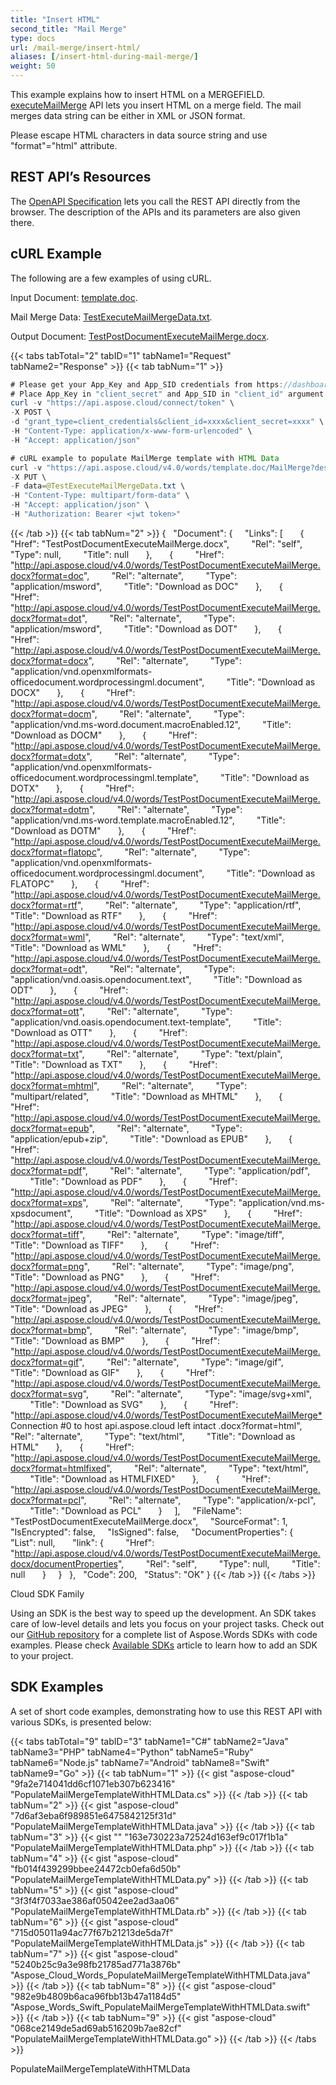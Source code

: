 ```yaml
---
title: "Insert HTML"
second_title: "Mail Merge"
type: docs
url: /mail-merge/insert-html/
aliases: [/insert-html-during-mail-merge/]
weight: 50
---
```


This example explains how to insert HTML on a MERGEFIELD. [executeMailMerge](https://apireference.aspose.cloud/words/#/MailMerge/ExecuteMailMerge) API lets you insert HTML on a merge field. The mail merges data string can be either in XML or JSON format.

Please escape HTML characters in data source string and use "format"="html" attribute.

## REST API’s Resources

The [OpenAPI Specification](https://apireference.aspose.cloud/words/#/MailMerge/ExecuteMailMerge) lets you call the REST API directly from the browser. The description of the APIs and its parameters are also given there.

## cURL Example

The following are a few examples of using cURL.

Input Document: [template.doc](attachments/885367/1180109.doc).

Mail Merge Data: [TestExecuteMailMergeData.txt](attachments/885367/1180108.txt).

Output Document: [TestPostDocumentExecuteMailMerge.docx](attachments/885367/1180102.docx).

{{< tabs tabTotal="2" tabID="1" tabName1="Request" tabName2="Response" >}}
{{< tab tabNum="1" >}}

```JAVA
# Please get your App_Key and App_SID credentials from https://dashboard.aspose.cloud/#/apps.
# Place App_Key in "client_secret" and App_SID in "client_id" argument.
curl -v "https://api.aspose.cloud/connect/token" \
-X POST \
-d "grant_type=client_credentials&client_id=xxxx&client_secret=xxxx" \
-H "Content-Type: application/x-www-form-urlencoded" \
-H "Accept: application/json"

# cURL example to populate MailMerge template with HTML Data
curl -v "https://api.aspose.cloud/v4.0/words/template.doc/MailMerge?destFileName=TestPostDocumentExecuteMailMerge.docx" \
-X PUT \
-F data=@TestExecuteMailMergeData.txt \
-H "Content-Type: multipart/form-data" \
-H "Accept: application/json" \
-H "Authorization: Bearer <jwt token>"
```

{{< /tab >}}
{{< tab tabNum="2" >}}
{
  "Document": {
    "Links": [
      {
        "Href": "TestPostDocumentExecuteMailMerge.docx",
        "Rel": "self",
        "Type": null,
        "Title": null
      },
      {
        "Href": "<http://api.aspose.cloud/v4.0/words/TestPostDocumentExecuteMailMerge.docx?format=doc>",
        "Rel": "alternate",
        "Type": "application/msword",
        "Title": "Download as DOC"
      },
      {
        "Href": "<http://api.aspose.cloud/v4.0/words/TestPostDocumentExecuteMailMerge.docx?format=dot>",
        "Rel": "alternate",
        "Type": "application/msword",
        "Title": "Download as DOT"
      },
      {
        "Href": "<http://api.aspose.cloud/v4.0/words/TestPostDocumentExecuteMailMerge.docx?format=docx>",
        "Rel": "alternate",
        "Type": "application/vnd.openxmlformats-officedocument.wordprocessingml.document",
        "Title": "Download as DOCX"
      },
      {
        "Href": "<http://api.aspose.cloud/v4.0/words/TestPostDocumentExecuteMailMerge.docx?format=docm>",
        "Rel": "alternate",
        "Type": "application/vnd.ms-word.document.macroEnabled.12",
        "Title": "Download as DOCM"
      },
      {
        "Href": "<http://api.aspose.cloud/v4.0/words/TestPostDocumentExecuteMailMerge.docx?format=dotx>",
        "Rel": "alternate",
        "Type": "application/vnd.openxmlformats-officedocument.wordprocessingml.template",
        "Title": "Download as DOTX"
      },
      {
        "Href": "<http://api.aspose.cloud/v4.0/words/TestPostDocumentExecuteMailMerge.docx?format=dotm>",
        "Rel": "alternate",
        "Type": "application/vnd.ms-word.template.macroEnabled.12",
        "Title": "Download as DOTM"
      },
      {
        "Href": "<http://api.aspose.cloud/v4.0/words/TestPostDocumentExecuteMailMerge.docx?format=flatopc>",
        "Rel": "alternate",
        "Type": "application/vnd.openxmlformats-officedocument.wordprocessingml.document",
        "Title": "Download as FLATOPC"
      },
      {
        "Href": "<http://api.aspose.cloud/v4.0/words/TestPostDocumentExecuteMailMerge.docx?format=rtf>",
        "Rel": "alternate",
        "Type": "application/rtf",
        "Title": "Download as RTF"
      },
      {
        "Href": "<http://api.aspose.cloud/v4.0/words/TestPostDocumentExecuteMailMerge.docx?format=wml>",
        "Rel": "alternate",
        "Type": "text/xml",
        "Title": "Download as WML"
      },
      {
        "Href": "<http://api.aspose.cloud/v4.0/words/TestPostDocumentExecuteMailMerge.docx?format=odt>",
        "Rel": "alternate",
        "Type": "application/vnd.oasis.opendocument.text",
        "Title": "Download as ODT"
      },
      {
        "Href": "<http://api.aspose.cloud/v4.0/words/TestPostDocumentExecuteMailMerge.docx?format=ott>",
        "Rel": "alternate",
        "Type": "application/vnd.oasis.opendocument.text-template",
        "Title": "Download as OTT"
      },
      {
        "Href": "<http://api.aspose.cloud/v4.0/words/TestPostDocumentExecuteMailMerge.docx?format=txt>",
        "Rel": "alternate",
        "Type": "text/plain",
        "Title": "Download as TXT"
      },
      {
        "Href": "<http://api.aspose.cloud/v4.0/words/TestPostDocumentExecuteMailMerge.docx?format=mhtml>",
        "Rel": "alternate",
        "Type": "multipart/related",
        "Title": "Download as MHTML"
      },
      {
        "Href": "<http://api.aspose.cloud/v4.0/words/TestPostDocumentExecuteMailMerge.docx?format=epub>",
        "Rel": "alternate",
        "Type": "application/epub+zip",
        "Title": "Download as EPUB"
      },
      {
        "Href": "<http://api.aspose.cloud/v4.0/words/TestPostDocumentExecuteMailMerge.docx?format=pdf>",
        "Rel": "alternate",
        "Type": "application/pdf",
        "Title": "Download as PDF"
      },
      {
        "Href": "<http://api.aspose.cloud/v4.0/words/TestPostDocumentExecuteMailMerge.docx?format=xps>",
        "Rel": "alternate",
        "Type": "application/vnd.ms-xpsdocument",
        "Title": "Download as XPS"
      },
      {
        "Href": "<http://api.aspose.cloud/v4.0/words/TestPostDocumentExecuteMailMerge.docx?format=tiff>",
        "Rel": "alternate",
        "Type": "image/tiff",
        "Title": "Download as TIFF"
      },
      {
        "Href": "<http://api.aspose.cloud/v4.0/words/TestPostDocumentExecuteMailMerge.docx?format=png>",
        "Rel": "alternate",
        "Type": "image/png",
        "Title": "Download as PNG"
      },
      {
        "Href": "<http://api.aspose.cloud/v4.0/words/TestPostDocumentExecuteMailMerge.docx?format=jpeg>",
        "Rel": "alternate",
        "Type": "image/jpeg",
        "Title": "Download as JPEG"
      },
      {
        "Href": "<http://api.aspose.cloud/v4.0/words/TestPostDocumentExecuteMailMerge.docx?format=bmp>",
        "Rel": "alternate",
        "Type": "image/bmp",
        "Title": "Download as BMP"
      },
      {
        "Href": "<http://api.aspose.cloud/v4.0/words/TestPostDocumentExecuteMailMerge.docx?format=gif>",
        "Rel": "alternate",
        "Type": "image/gif",
        "Title": "Download as GIF"
      },
      {
        "Href": "<http://api.aspose.cloud/v4.0/words/TestPostDocumentExecuteMailMerge.docx?format=svg>",
        "Rel": "alternate",
        "Type": "image/svg+xml",
        "Title": "Download as SVG"
      },
      {
        "Href": "<http://api.aspose.cloud/v4.0/words/TestPostDocumentExecuteMailMerge*> Connection #0 to host api.aspose.cloud left intact .docx?format=html",
        "Rel": "alternate",
        "Type": "text/html",
        "Title": "Download as HTML"
      },
      {
        "Href": "<http://api.aspose.cloud/v4.0/words/TestPostDocumentExecuteMailMerge.docx?format=htmlfixed>",
        "Rel": "alternate",
        "Type": "text/html",
        "Title": "Download as HTMLFIXED"
      },
      {
        "Href": "<http://api.aspose.cloud/v4.0/words/TestPostDocumentExecuteMailMerge.docx?format=pcl>",
        "Rel": "alternate",
        "Type": "application/x-pcl",
        "Title": "Download as PCL"
      }
    ],
    "FileName": "TestPostDocumentExecuteMailMerge.docx",
    "SourceFormat": 1,
    "IsEncrypted": false,
    "IsSigned": false,
    "DocumentProperties": {
      "List": null,
      "link": {
        "Href": "<http://api.aspose.cloud/v4.0/words/TestPostDocumentExecuteMailMerge.docx/documentProperties>",
        "Rel": "self",
        "Type": null,
        "Title": null
      }
    }
  },
  "Code": 200,
  "Status": "OK"
}
{{< /tab >}}
{{< /tabs >}}

Cloud SDK Family

Using an SDK is the best way to speed up the development. An SDK takes care of low-level details and lets you focus on your project tasks. Check out our [GitHub repository](https://github.com/aspose-words-cloud) for a complete list of Aspose.Words SDKs with code examples. Please check [Available SDKs](/available-sdks/) article to learn how to add an SDK to your project.

## SDK Examples

A set of short code examples, demonstrating how to use this REST API with various SDKs, is presented below:

{{< tabs tabTotal="9" tabID="3" tabName1="C#" tabName2="Java" tabName3="PHP" tabName4="Python" tabName5="Ruby" tabName6="Node.js" tabName7="Android" tabName8="Swift" tabName9="Go" >}}
{{< tab tabNum="1" >}}
{{< gist "aspose-cloud" "9fa2e714041dd6cf1071eb307b623416" "PopulateMailMergeTemplateWithHTMLData.cs" >}}
{{< /tab >}}
{{< tab tabNum="2" >}}
{{< gist "aspose-cloud" "7d6af3eba6f989851e6475842125f31d" "PopulateMailMergeTemplateWithHTMLData.java" >}}
{{< /tab >}}
{{< tab tabNum="3" >}}
{{< gist "" "163e730223a72524d163ef9c017f1b1a" "PopulateMailMergeTemplateWithHTMLData.php" >}}
{{< /tab >}}
{{< tab tabNum="4" >}}
{{< gist "aspose-cloud" "fb014f439299bbee24472cb0efa6d50b" "PopulateMailMergeTemplateWithHTMLData.py" >}}
{{< /tab >}}
{{< tab tabNum="5" >}}
{{< gist "aspose-cloud" "3f3f4f7033ae386af05042ee2ad3aa06" "PopulateMailMergeTemplateWithHTMLData.rb" >}}
{{< /tab >}}
{{< tab tabNum="6" >}}
{{< gist "aspose-cloud" "715d05011a94ac77f67b21213de5da7f" "PopulateMailMergeTemplateWithHTMLData.js" >}}
{{< /tab >}}
{{< tab tabNum="7" >}}
{{< gist "aspose-cloud" "5240b25c9a3e98fb21785ad771a3876b" "Aspose_Cloud_Words_PopulateMailMergeTemplateWithHTMLData.java" >}}
{{< /tab >}}
{{< tab tabNum="8" >}}
{{< gist "aspose-cloud" "982e9b4809b6aca96fbb13b47a1184d5" "Aspose_Words_Swift_PopulateMailMergeTemplateWithHTMLData.swift" >}}
{{< /tab >}}
{{< tab tabNum="9" >}}
{{< gist "aspose-cloud" "068ce2149de5ad69ab516209b7ae82cf" "PopulateMailMergeTemplateWithHTMLData.go" >}}
{{< /tab >}}
{{< /tabs >}}

PopulateMailMergeTemplateWithHTMLData
